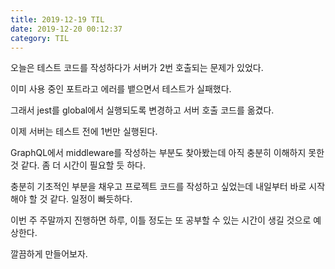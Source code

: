 ```yaml
---
title: 2019-12-19 TIL
date: 2019-12-20 00:12:37
category: TIL
---
```


오늘은 테스트 코드를 작성하다가 서버가 2번 호출되는 문제가 있었다.

이미 사용 중인 포트라고 에러를 뱉으면서 테스트가 실패했다.

그래서 jest를 global에서 실행되도록 변경하고 서버 호출 코드를 옮겼다.

이제 서버는 테스트 전에 1번만 실행된다.

GraphQL에서 middleware를 작성하는 부분도 찾아봤는데 아직 충분히 이해하지 못한 것 같다. 좀 더 시간이 필요할 듯 하다.

충분히 기초적인 부분을 채우고 프로젝트 코드를 작성하고 싶었는데 내일부터 바로 시작해야 할 것 같다. 일정이 빠듯하다.

이번 주 주말까지 진행하면 하루, 이틀 정도는 또 공부할 수 있는 시간이 생길 것으로 예상한다.

깔끔하게 만들어보자.
